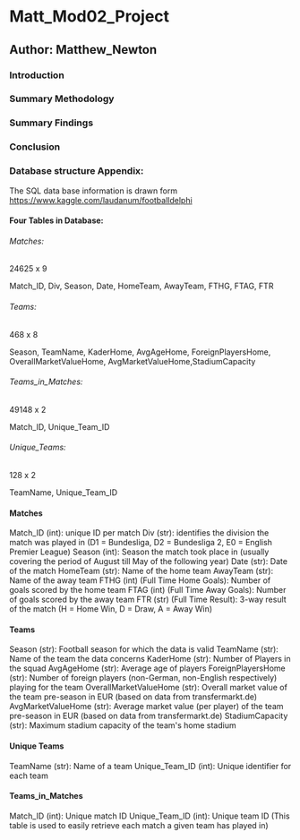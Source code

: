 # Matt_Mod02_Project

## Author: Matthew_Newton

### Introduction

### Summary Methodology

### Summary Findings

### Conclusion


### Database structure Appendix:

The SQL data base information is drawn form https://www.kaggle.com/laudanum/footballdelphi

#### Four Tables in Database:
###### Matches:	            
24625 x 9

Match_ID, Div, Season, Date, HomeTeam, AwayTeam, FTHG, FTAG, FTR

###### Teams:	              
468	x 8

Season, TeamName, KaderHome, AvgAgeHome, ForeignPlayersHome, OverallMarketValueHome, AvgMarketValueHome,StadiumCapacity

###### Teams_in_Matches:
49148 x 2

Match_ID, Unique_Team_ID

###### Unique_Teams:
128 x 2

TeamName, Unique_Team_ID


#### Matches
Match_ID (int): unique ID per match
Div (str): identifies the division the match was played in (D1 = Bundesliga, D2 = Bundesliga 2, E0 = English Premier League)
Season (int): Season the match took place in (usually covering the period of August till May of the following year)
Date (str): Date of the match
HomeTeam (str): Name of the home team
AwayTeam (str): Name of the away team
FTHG (int) (Full Time Home Goals): Number of goals scored by the home team
FTAG (int) (Full Time Away Goals): Number of goals scored by the away team
FTR (str) (Full Time Result): 3-way result of the match (H = Home Win, D = Draw, A = Away Win)

#### Teams
Season (str): Football season for which the data is valid
TeamName (str): Name of the team the data concerns
KaderHome (str): Number of Players in the squad
AvgAgeHome (str): Average age of players
ForeignPlayersHome (str): Number of foreign players (non-German, non-English respectively) playing for the team
OverallMarketValueHome (str): Overall market value of the team pre-season in EUR (based on data from transfermarkt.de)
AvgMarketValueHome (str): Average market value (per player) of the team pre-season in EUR (based on data from transfermarkt.de)
StadiumCapacity (str): Maximum stadium capacity of the team's home stadium

#### Unique Teams
TeamName (str): Name of a team
Unique_Team_ID (int): Unique identifier for each team

#### Teams_in_Matches
Match_ID (int): Unique match ID
Unique_Team_ID (int): Unique team ID (This table is used to easily retrieve each match a given team has played in)
